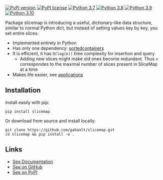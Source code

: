 [![PyPi version](https://badgen.net/pypi/v/slicemap)](https://pypi.org/project/slicemap/)
[![PyPI license](https://img.shields.io/pypi/l/slicemap)](https://pypi.org/project/slicemap/)
[![Python 3.7](https://github.com/gahaalt/slicemap/actions/workflows/python37.yaml/badge.svg)](https://github.com/gahaalt/slicemap/actions/workflows/python37.yaml)
[![Python 3.8](https://github.com/gahaalt/slicemap/actions/workflows/python38.yaml/badge.svg)](https://github.com/gahaalt/slicemap/actions/workflows/python38.yaml)
[![Python 3.9](https://github.com/gahaalt/slicemap/actions/workflows/python39.yaml/badge.svg)](https://github.com/gahaalt/slicemap/actions/workflows/python39.yaml)
[![Python 3.10](https://github.com/gahaalt/slicemap/actions/workflows/python310.yml/badge.svg)](https://github.com/gahaalt/slicemap/actions/workflows/python310.yml)

Package slicemap is introducing a useful, dictionary-like data structure,
similar to normal Python dict, but instead of setting values key by key, you set entire slices.

* Implemented entirely in Python
* Has only one dependency: [sortedcontainers](https://grantjenks.com/docs/sortedcontainers/)
* It is efficient, it has `O(log(n))` time complexity for insertion and query
    * Adding new slices might make old ones become redundant.
      Thus `n` correspondes to the maximal number of slices present in SliceMap at a time
* Makes life easier, see [applications](https://gahaalt.github.io/slicemap/applications/)

## Installation

Install easily with pip:

```
pip install slicemap
```

Or download from source and install locally:

```
git clone https://github.com/gahaalt/slicemap.git
cd slicemap && pip install -e .
```

## Links

* [See Documentation](https://gahaalt.github.io/slicemap/)
* [See on GitHub](https://github.com/gahaalt/slicemap)
* [See on PyPI](https://pypi.org/project/slicemap/)

